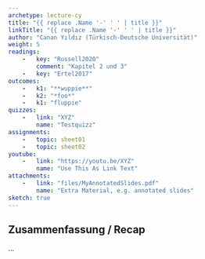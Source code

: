 ```yaml
---
archetype: lecture-cy
title: "{{ replace .Name '-' ' ' | title }}"
linkTitle: "{{ replace .Name '-' ' ' | title }}"
author: "Canan Yıldız (Türkisch-Deutsche Universität)"
weight: 5
readings:
    -   key: "Russell2020"
        comment: "Kapitel 2 und 3"
    -   key: "Ertel2017"
outcomes:
    -   k1: "**wuppie**"
    -   k2: "*foo*"
    -   k1: "fluppie"
quizzes:
    -   link: "XYZ"
        name: "Testquizz"
assignments:
    -   topic: sheet01
    -   topic: sheet02
youtube:
    -   link: "https://youtu.be/XYZ"
        name: "Use This As Link Text"
attachments:
    -   link: "files/MyAnnotatedSlides.pdf"
        name: "Extra Material, e.g. annotated slides"
sketch: true
---
```



## Zusammenfassung / Recap

...
